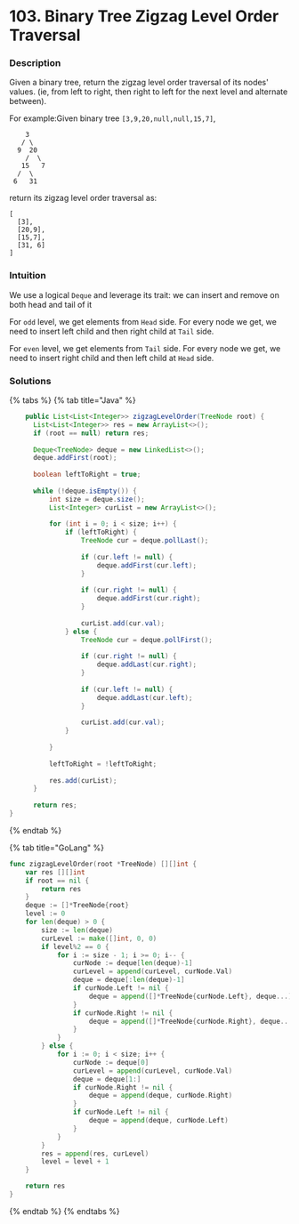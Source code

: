 # 103. Binary Tree Zigzag Level Order Traversal

### Description

Given a binary tree, return the zigzag level order traversal of its nodes' values. \(ie, from left to right, then right to left for the next level and alternate between\).

For example:Given binary tree `[3,9,20,null,null,15,7]`,

```text
    3
   / \
  9  20
    /  \
   15   7 
  /  \
 6   31
```

return its zigzag level order traversal as:

```text
[
  [3],
  [20,9],
  [15,7],
  [31, 6]
]
```

### Intuition

We use a logical `Deque` and leverage its trait: we can insert and remove on both head and tail of it

For `odd` level, we get elements from `Head` side. For every node we get, we need to insert left child and then right child at `Tail` side.

For `even` level,  we get elements from `Tail` side. For every node we get, we need to insert right child and then left child at `Head` side.

### Solutions

{% tabs %}
{% tab title="Java" %}
```java
	public List<List<Integer>> zigzagLevelOrder(TreeNode root) {
	  List<List<Integer>> res = new ArrayList<>();
	  if (root == null) return res;
	
	  Deque<TreeNode> deque = new LinkedList<>();
	  deque.addFirst(root);
	
	  boolean leftToRight = true;
	
	  while (!deque.isEmpty()) {
	      int size = deque.size();
	      List<Integer> curList = new ArrayList<>();
	
	      for (int i = 0; i < size; i++) {
	          if (leftToRight) {
	              TreeNode cur = deque.pollLast();
	
	              if (cur.left != null) {
	                  deque.addFirst(cur.left);
	              }
	
	              if (cur.right != null) {
	                  deque.addFirst(cur.right);
	              }
	
	              curList.add(cur.val);
	          } else {
	              TreeNode cur = deque.pollFirst();
	
	              if (cur.right != null) {
	                  deque.addLast(cur.right);
	              }
	
	              if (cur.left != null) {
	                  deque.addLast(cur.left);
	              }
	
	              curList.add(cur.val);
	          }
	
	      }
	
	      leftToRight = !leftToRight;
	
	      res.add(curList);
	  }
	
	  return res;
}
```
{% endtab %}

{% tab title="GoLang" %}
```go
func zigzagLevelOrder(root *TreeNode) [][]int {
	var res [][]int
	if root == nil {
		return res
	}
	deque := []*TreeNode{root}
	level := 0
	for len(deque) > 0 {
		size := len(deque)
		curLevel := make([]int, 0, 0)
		if level%2 == 0 {
			for i := size - 1; i >= 0; i-- {
				curNode := deque[len(deque)-1]
				curLevel = append(curLevel, curNode.Val)
				deque = deque[:len(deque)-1]
				if curNode.Left != nil {
					deque = append([]*TreeNode{curNode.Left}, deque...)
				}
				if curNode.Right != nil {
					deque = append([]*TreeNode{curNode.Right}, deque...)
				}
			}
		} else {
			for i := 0; i < size; i++ {
				curNode := deque[0]
				curLevel = append(curLevel, curNode.Val)
				deque = deque[1:]
				if curNode.Right != nil {
					deque = append(deque, curNode.Right)
				}
				if curNode.Left != nil {
					deque = append(deque, curNode.Left)
				}
			}
		}
		res = append(res, curLevel)
		level = level + 1
	}

	return res
}

```
{% endtab %}
{% endtabs %}

